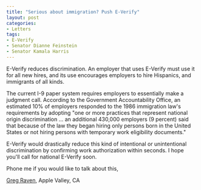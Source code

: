 ```yaml
---
title: "Serious about immigration? Push E-Verify"
layout: post
categories:
- Letters
tags:
- E-Verify
- Senator Dianne Feinstein
- Senator Kamala Harris
---
```


E-Verify reduces discrimination. An employer that uses E-Verify must use it for all new hires, and its use encourages employers to hire Hispanics, and immigrants of all kinds.

The current I-9 paper system requires employers to essentially make a judgment call. According to the Government Accountability Office, an estimated 10% of employers responded to the 1986 immigration law's requirements by adopting "one or more practices that represent national origin discrimination ... an additional 430,000 employers (9 percent) said that because of the law they began hiring only persons born in the United States or not hiring persons with temporary work eligibility documents."

E-Verify would drastically reduce this kind of intentional or unintentional discrimination by confirming work authorization within seconds. I hope you'll call for national E-Verify soon.

Phone me if you would like to talk about this,

[Greg Raven](https://www.gregraven.org/), Apple Valley, CA